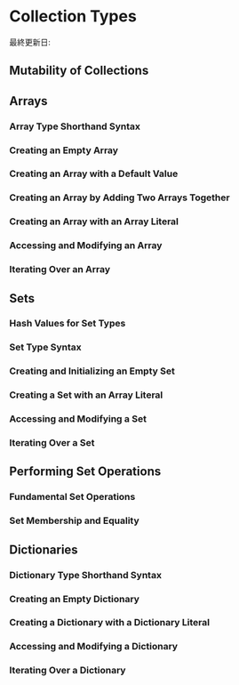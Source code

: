 # Collection Types

最終更新日:

## Mutability of Collections

## Arrays

### Array Type Shorthand Syntax

### Creating an Empty Array

### Creating an Array with a Default Value

### Creating an Array by Adding Two Arrays Together

### Creating an Array with an Array Literal

### Accessing and Modifying an Array

### Iterating Over an Array

## Sets

### Hash Values for Set Types

### Set Type Syntax

### Creating and Initializing an Empty Set

### Creating a Set with an Array Literal

### Accessing and Modifying a Set

### Iterating Over a Set

## Performing Set Operations

### Fundamental Set Operations

### Set Membership and Equality

## Dictionaries

### Dictionary Type Shorthand Syntax

### Creating an Empty Dictionary

### Creating a Dictionary with a Dictionary Literal

### Accessing and Modifying a Dictionary

### Iterating Over a Dictionary